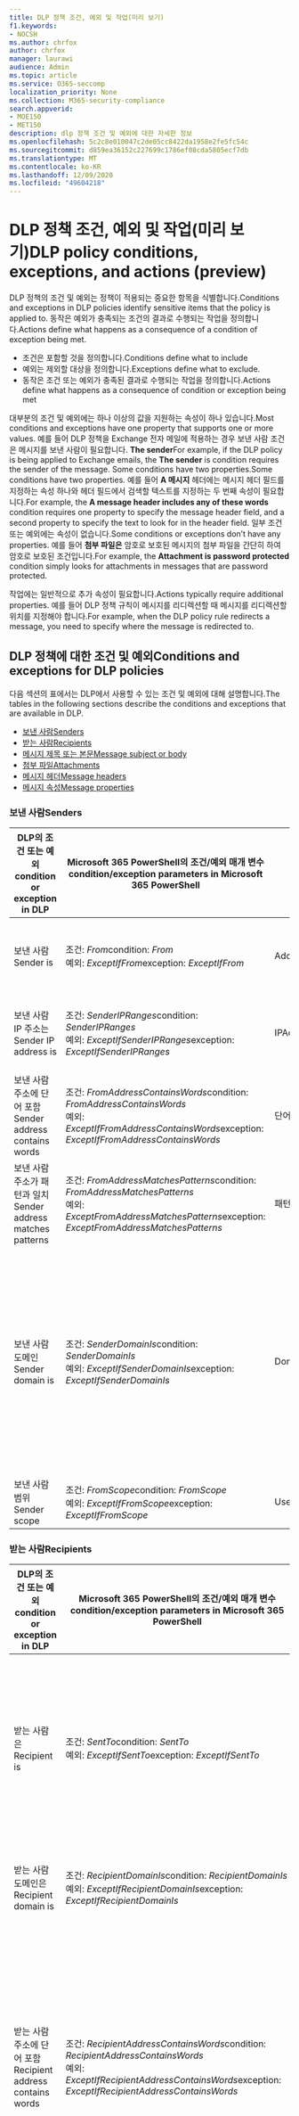 ```yaml
---
title: DLP 정책 조건, 예외 및 작업(미리 보기)
f1.keywords:
- NOCSH
ms.author: chrfox
author: chrfox
manager: laurawi
audience: Admin
ms.topic: article
ms.service: O365-seccomp
localization_priority: None
ms.collection: M365-security-compliance
search.appverid:
- MOE150
- MET150
description: dlp 정책 조건 및 예외에 대한 자세한 정보
ms.openlocfilehash: 5c2c8e010047c2de05cc8422da1958e2fe5fc54c
ms.sourcegitcommit: d859ea36152c227699c1786ef08cda5805ecf7db
ms.translationtype: MT
ms.contentlocale: ko-KR
ms.lasthandoff: 12/09/2020
ms.locfileid: "49604218"
---
```

# <a name="dlp-policy-conditions-exceptions-and-actions-preview"></a><span data-ttu-id="da29e-103">DLP 정책 조건, 예외 및 작업(미리 보기)</span><span class="sxs-lookup"><span data-stu-id="da29e-103">DLP policy conditions, exceptions, and actions (preview)</span></span>

<span data-ttu-id="da29e-104">DLP 정책의 조건 및 예외는 정책이 적용되는 중요한 항목을 식별합니다.</span><span class="sxs-lookup"><span data-stu-id="da29e-104">Conditions and exceptions in DLP policies identify sensitive items that the policy is applied to.</span></span> <span data-ttu-id="da29e-105">동작은 예외가 충족되는 조건의 결과로 수행되는 작업을 정의합니다.</span><span class="sxs-lookup"><span data-stu-id="da29e-105">Actions define what happens as a consequence of a condition of exception being met.</span></span>

- <span data-ttu-id="da29e-106">조건은 포함할 것을 정의합니다.</span><span class="sxs-lookup"><span data-stu-id="da29e-106">Conditions define what to include</span></span>
- <span data-ttu-id="da29e-107">예외는 제외할 대상을 정의합니다.</span><span class="sxs-lookup"><span data-stu-id="da29e-107">Exceptions define what to exclude.</span></span>
- <span data-ttu-id="da29e-108">동작은 조건 또는 예외가 충족된 결과로 수행되는 작업을 정의합니다.</span><span class="sxs-lookup"><span data-stu-id="da29e-108">Actions define what happens as a consequence of condition or exception being met</span></span>
 
<span data-ttu-id="da29e-109">대부분의 조건 및 예외에는 하나 이상의 값을 지원하는 속성이 하나 있습니다.</span><span class="sxs-lookup"><span data-stu-id="da29e-109">Most conditions and exceptions have one property that supports one or more values.</span></span> <span data-ttu-id="da29e-110">예를 들어 DLP 정책을 Exchange 전자 메일에 적용하는 경우 보낸 사람 조건은 메시지를 보낸 사람이 필요합니다. **The sender**</span><span class="sxs-lookup"><span data-stu-id="da29e-110">For example, if the DLP policy is being applied to Exchange emails, the **The sender** is condition requires the sender of the message.</span></span> <span data-ttu-id="da29e-111">Some conditions have two properties.</span><span class="sxs-lookup"><span data-stu-id="da29e-111">Some conditions have two properties.</span></span> <span data-ttu-id="da29e-112">예를 들어 **A 메시지** 헤더에는 메시지 헤더 필드를 지정하는 속성 하나와 헤더 필드에서 검색할 텍스트를 지정하는 두 번째 속성이 필요합니다.</span><span class="sxs-lookup"><span data-stu-id="da29e-112">For example, the **A message header includes any of these words** condition requires one property to specify the message header field, and a second property to specify the text to look for in the header field.</span></span> <span data-ttu-id="da29e-113">일부 조건 또는 예외에는 속성이 없습니다.</span><span class="sxs-lookup"><span data-stu-id="da29e-113">Some conditions or exceptions don’t have any properties.</span></span> <span data-ttu-id="da29e-114">예를 들어 **첨부 파일은** 암호로 보호된 메시지의 첨부 파일을 간단히 하여 암호로 보호된 조건입니다.</span><span class="sxs-lookup"><span data-stu-id="da29e-114">For example, the **Attachment is password protected** condition simply looks for attachments in messages that are password protected.</span></span>

<span data-ttu-id="da29e-115">작업에는 일반적으로 추가 속성이 필요합니다.</span><span class="sxs-lookup"><span data-stu-id="da29e-115">Actions typically require additional properties.</span></span> <span data-ttu-id="da29e-116">예를 들어 DLP 정책 규칙이 메시지를 리디렉션할 때 메시지를 리디렉션할 위치를 지정해야 합니다.</span><span class="sxs-lookup"><span data-stu-id="da29e-116">For example, when the DLP policy rule redirects a message, you need to specify where the message is redirected to.</span></span> 
<!-- Some actions have multiple properties that are available or required. For example, when the rule adds a header field to the message header, you need to specify both the name and value of the header. When the rule adds a disclaimer to messages, you need to specify the disclaimer text, but you can also specify where to insert the text, or what to do if the disclaimer can't be added to the message. Typically, you can configure multiple actions in a rule, but some actions are exclusive. For example, one rule can't reject and redirect the same message.-->

## <a name="conditions-and-exceptions-for-dlp-policies"></a><span data-ttu-id="da29e-117">DLP 정책에 대한 조건 및 예외</span><span class="sxs-lookup"><span data-stu-id="da29e-117">Conditions and exceptions for DLP policies</span></span>

<span data-ttu-id="da29e-118">다음 섹션의 표에서는 DLP에서 사용할 수 있는 조건 및 예외에 대해 설명합니다.</span><span class="sxs-lookup"><span data-stu-id="da29e-118">The tables in the following sections describe the conditions and exceptions that are available in DLP.</span></span>

- [<span data-ttu-id="da29e-119">보낸 사람</span><span class="sxs-lookup"><span data-stu-id="da29e-119">Senders</span></span>](#senders)
- [<span data-ttu-id="da29e-120">받는 사람</span><span class="sxs-lookup"><span data-stu-id="da29e-120">Recipients</span></span>](#recipients)
- [<span data-ttu-id="da29e-121">메시지 제목 또는 본문</span><span class="sxs-lookup"><span data-stu-id="da29e-121">Message subject or body</span></span>](#message-subject-or-body)
- [<span data-ttu-id="da29e-122">첨부 파일</span><span class="sxs-lookup"><span data-stu-id="da29e-122">Attachments</span></span>](#attachments)
- [<span data-ttu-id="da29e-123">메시지 헤더</span><span class="sxs-lookup"><span data-stu-id="da29e-123">Message headers</span></span>](#message-headers)
- [<span data-ttu-id="da29e-124">메시지 속성</span><span class="sxs-lookup"><span data-stu-id="da29e-124">Message properties</span></span>](#message-properties)

### <a name="senders"></a><span data-ttu-id="da29e-125">보낸 사람</span><span class="sxs-lookup"><span data-stu-id="da29e-125">Senders</span></span>


|<span data-ttu-id="da29e-126">**DLP의 조건 또는 예외**</span><span class="sxs-lookup"><span data-stu-id="da29e-126">**condition or exception in DLP**</span></span>  |<span data-ttu-id="da29e-127">**Microsoft 365 PowerShell의 조건/예외 매개 변수**</span><span class="sxs-lookup"><span data-stu-id="da29e-127">**condition/exception parameters in Microsoft 365 PowerShell**</span></span> |<span data-ttu-id="da29e-128">**속성 형식**</span><span class="sxs-lookup"><span data-stu-id="da29e-128">**property type**</span></span>  |<span data-ttu-id="da29e-129">**description**</span><span class="sxs-lookup"><span data-stu-id="da29e-129">**description**</span></span>|
|---------|---------|---------|---------|
|<span data-ttu-id="da29e-130">보낸 사람</span><span class="sxs-lookup"><span data-stu-id="da29e-130">Sender is</span></span> |<span data-ttu-id="da29e-131">조건: *From*</span><span class="sxs-lookup"><span data-stu-id="da29e-131">condition: *From*</span></span> <br/> <span data-ttu-id="da29e-132">예외: *ExceptIfFrom*</span><span class="sxs-lookup"><span data-stu-id="da29e-132">exception: *ExceptIfFrom*</span></span>      |<span data-ttu-id="da29e-133">Addresses</span><span class="sxs-lookup"><span data-stu-id="da29e-133">Addresses</span></span> |     <span data-ttu-id="da29e-134">조직의 지정된 사서함, 메일 사용자, 메일 연락처 또는 Microsoft 365 그룹에서 보낸 메시지입니다.</span><span class="sxs-lookup"><span data-stu-id="da29e-134">Messages that are sent by the specified mailboxes, mail users, mail contacts, or Microsoft 365 groups in the organization.</span></span>|
|<span data-ttu-id="da29e-135">보낸 사람 IP 주소는</span><span class="sxs-lookup"><span data-stu-id="da29e-135">Sender IP address is</span></span>     |<span data-ttu-id="da29e-136">조건: *SenderIPRanges*</span><span class="sxs-lookup"><span data-stu-id="da29e-136">condition: *SenderIPRanges*</span></span><br/> <span data-ttu-id="da29e-137">예외: *ExceptIfSenderIPRanges*</span><span class="sxs-lookup"><span data-stu-id="da29e-137">exception: *ExceptIfSenderIPRanges*</span></span>         |  <span data-ttu-id="da29e-138">IPAddressRanges</span><span class="sxs-lookup"><span data-stu-id="da29e-138">IPAddressRanges</span></span>       | <span data-ttu-id="da29e-139">보낸 사람 IP 주소가 지정된 IP 주소와 일치하거나 지정된 IP 주소 범위 내에 있는 메시지입니다.</span><span class="sxs-lookup"><span data-stu-id="da29e-139">Messages where the sender's IP address matches the specified IP address, or falls within the specified IP address range.</span></span>       |
|<span data-ttu-id="da29e-140">보낸 사람 주소에 단어 포함</span><span class="sxs-lookup"><span data-stu-id="da29e-140">Sender address contains words</span></span>   | <span data-ttu-id="da29e-141">조건: *FromAddressContainsWords*</span><span class="sxs-lookup"><span data-stu-id="da29e-141">condition: *FromAddressContainsWords*</span></span> <br/> <span data-ttu-id="da29e-142">예외: *ExceptIfFromAddressContainsWords*</span><span class="sxs-lookup"><span data-stu-id="da29e-142">exception: *ExceptIfFromAddressContainsWords*</span></span>        |   <span data-ttu-id="da29e-143">단어</span><span class="sxs-lookup"><span data-stu-id="da29e-143">Words</span></span>      |   <span data-ttu-id="da29e-144">보낸 사람 전자 메일 주소에 지정된 단어가 포함된 메시지입니다.</span><span class="sxs-lookup"><span data-stu-id="da29e-144">Messages that contain the specified words in the sender's email address.</span></span>|
| <span data-ttu-id="da29e-145">보낸 사람 주소가 패턴과 일치</span><span class="sxs-lookup"><span data-stu-id="da29e-145">Sender address matches patterns</span></span>    | <span data-ttu-id="da29e-146">조건: *FromAddressMatchesPatterns*</span><span class="sxs-lookup"><span data-stu-id="da29e-146">condition: *FromAddressMatchesPatterns*</span></span> <br/> <span data-ttu-id="da29e-147">예외: *ExceptFromAddressMatchesPatterns*</span><span class="sxs-lookup"><span data-stu-id="da29e-147">exception: *ExceptFromAddressMatchesPatterns*</span></span>       |      <span data-ttu-id="da29e-148">패턴</span><span class="sxs-lookup"><span data-stu-id="da29e-148">Patterns</span></span>   |  <span data-ttu-id="da29e-149">보낸 사람 전자 메일 주소에 지정된 정규식과 일치하는 텍스트 패턴이 포함된 메시지입니다.</span><span class="sxs-lookup"><span data-stu-id="da29e-149">Messages where the sender's email address contains text patterns that match the specified regular expressions.</span></span>  |
|<span data-ttu-id="da29e-150">보낸 사람 도메인</span><span class="sxs-lookup"><span data-stu-id="da29e-150">Sender domain is</span></span>  |  <span data-ttu-id="da29e-151">조건: *SenderDomainIs*</span><span class="sxs-lookup"><span data-stu-id="da29e-151">condition: *SenderDomainIs*</span></span> <br/> <span data-ttu-id="da29e-152">예외: *ExceptIfSenderDomainIs*</span><span class="sxs-lookup"><span data-stu-id="da29e-152">exception: *ExceptIfSenderDomainIs*</span></span>       |<span data-ttu-id="da29e-153">DomainName</span><span class="sxs-lookup"><span data-stu-id="da29e-153">DomainName</span></span>         |     <span data-ttu-id="da29e-154">보낸 사람 전자 메일 주소의 도메인이 지정된 값과 일치하는 메시지입니다.</span><span class="sxs-lookup"><span data-stu-id="da29e-154">Messages where the domain of the sender's email address matches the specified value.</span></span> <span data-ttu-id="da29e-155">지정된 도메인(예: 도메인의 *contain* 하위 도메인)을 포함하는 보낸 사람 도메인을 찾아야 하는 경우 보낸 사람 주소가 **The sender address matches** 일치하는(FromAddressMatchesPatterns) 조건을 사용하고 다음 구문을 사용하여 도메인을 *FromAddressMatchesPatterns* \. 지정합니다. \.</span><span class="sxs-lookup"><span data-stu-id="da29e-155">If you need to find sender domains that *contain* the specified domain (for example, any subdomain of a domain), use **The sender address matches**(*FromAddressMatchesPatterns*) condition and specify the domain by using the syntax: '\.domain\.com$'.</span></span>    |
|<span data-ttu-id="da29e-156">보낸 사람 범위</span><span class="sxs-lookup"><span data-stu-id="da29e-156">Sender scope</span></span>    | <span data-ttu-id="da29e-157">조건: *FromScope*</span><span class="sxs-lookup"><span data-stu-id="da29e-157">condition: *FromScope*</span></span> <br/> <span data-ttu-id="da29e-158">예외: *ExceptIfFromScope*</span><span class="sxs-lookup"><span data-stu-id="da29e-158">exception: *ExceptIfFromScope*</span></span>    | <span data-ttu-id="da29e-159">UserScopeFrom</span><span class="sxs-lookup"><span data-stu-id="da29e-159">UserScopeFrom</span></span>    |    <span data-ttu-id="da29e-160">내부 또는 외부 보낸 사람이 보낸 메시지입니다.</span><span class="sxs-lookup"><span data-stu-id="da29e-160">Messages that are sent by either internal or external senders.</span></span>    |

### <a name="recipients"></a><span data-ttu-id="da29e-161">받는 사람</span><span class="sxs-lookup"><span data-stu-id="da29e-161">Recipients</span></span>

|<span data-ttu-id="da29e-162">**DLP의 조건 또는 예외**</span><span class="sxs-lookup"><span data-stu-id="da29e-162">**condition or exception in DLP**</span></span>| <span data-ttu-id="da29e-163">**Microsoft 365 PowerShell의 조건/예외 매개 변수**</span><span class="sxs-lookup"><span data-stu-id="da29e-163">**condition/exception parameters in Microsoft 365 PowerShell**</span></span> |    <span data-ttu-id="da29e-164">**속성 형식**</span><span class="sxs-lookup"><span data-stu-id="da29e-164">**property type**</span></span> | <span data-ttu-id="da29e-165">**description**</span><span class="sxs-lookup"><span data-stu-id="da29e-165">**description**</span></span>|
|---------|---------|---------|---------|
|<span data-ttu-id="da29e-166">받는 사람은</span><span class="sxs-lookup"><span data-stu-id="da29e-166">Recipient is</span></span>|  <span data-ttu-id="da29e-167">조건: *SentTo*</span><span class="sxs-lookup"><span data-stu-id="da29e-167">condition: *SentTo*</span></span> <br/> <span data-ttu-id="da29e-168">예외: *ExceptIfSentTo*</span><span class="sxs-lookup"><span data-stu-id="da29e-168">exception: *ExceptIfSentTo*</span></span> | <span data-ttu-id="da29e-169">Addresses</span><span class="sxs-lookup"><span data-stu-id="da29e-169">Addresses</span></span> | <span data-ttu-id="da29e-170">받는 사람 중 한 명이 조직의 지정된 사서함, 메일 사용자 또는 메일 연락처인 메시지입니다.</span><span class="sxs-lookup"><span data-stu-id="da29e-170">Messages where one of the recipients is the specified mailbox, mail user, or mail contact in the organization.</span></span> <span data-ttu-id="da29e-171">받는 사람은 메시지의 **To** 받는 **사람,Cc** 또는 **Bcc** 필드에 있을 수 있습니다.</span><span class="sxs-lookup"><span data-stu-id="da29e-171">The recipients can be in the **To**, **Cc**, or **Bcc** fields of the message.</span></span>|
|<span data-ttu-id="da29e-172">받는 사람 도메인은</span><span class="sxs-lookup"><span data-stu-id="da29e-172">Recipient domain is</span></span>|   <span data-ttu-id="da29e-173">조건: *RecipientDomainIs*</span><span class="sxs-lookup"><span data-stu-id="da29e-173">condition: *RecipientDomainIs*</span></span> <br/> <span data-ttu-id="da29e-174">예외: *ExceptIfRecipientDomainIs*</span><span class="sxs-lookup"><span data-stu-id="da29e-174">exception: *ExceptIfRecipientDomainIs*</span></span> |   <span data-ttu-id="da29e-175">DomainName</span><span class="sxs-lookup"><span data-stu-id="da29e-175">DomainName</span></span> |    <span data-ttu-id="da29e-176">보낸 사람 전자 메일 주소의 도메인이 지정된 값과 일치하는 메시지입니다.</span><span class="sxs-lookup"><span data-stu-id="da29e-176">Messages where the domain of the sender's email address matches the specified value.</span></span>|
|<span data-ttu-id="da29e-177">받는 사람 주소에 단어 포함</span><span class="sxs-lookup"><span data-stu-id="da29e-177">Recipient address contains words</span></span>|  <span data-ttu-id="da29e-178">조건: *RecipientAddressContainsWords*</span><span class="sxs-lookup"><span data-stu-id="da29e-178">condition: *RecipientAddressContainsWords*</span></span> <br/> <span data-ttu-id="da29e-179">예외: *ExceptIfRecipientAddressContainsWords*</span><span class="sxs-lookup"><span data-stu-id="da29e-179">exception: *ExceptIfRecipientAddressContainsWords*</span></span>|    <span data-ttu-id="da29e-180">단어</span><span class="sxs-lookup"><span data-stu-id="da29e-180">Words</span></span>|  <span data-ttu-id="da29e-181">받는 사람의 전자 메일 주소에 지정된 단어가 포함된 메시지입니다.</span><span class="sxs-lookup"><span data-stu-id="da29e-181">Messages that contain the specified words in the recipient's email address.</span></span> <br/><span data-ttu-id="da29e-p106">**참고**: 이 조건은 받는 사람 프록시 주소로 보낸 메시지는 고려하지 않습니다. 받는 사람의 기본 전자 메일 주소로 보낸 메시지만 일치시킵니다.</span><span class="sxs-lookup"><span data-stu-id="da29e-p106">**Note**: This condition doesn't consider messages that are sent to recipient proxy addresses. It only matches messages that are sent to the recipient's primary email address.</span></span>|
|<span data-ttu-id="da29e-184">받는 사람 주소가 패턴과 일치</span><span class="sxs-lookup"><span data-stu-id="da29e-184">Recipient address matches patterns</span></span>| <span data-ttu-id="da29e-185">조건: *RecipientAddressMatchesPatterns*</span><span class="sxs-lookup"><span data-stu-id="da29e-185">condition: *RecipientAddressMatchesPatterns*</span></span> <br/> <span data-ttu-id="da29e-186">예외: *ExceptIfRecipientAddressMatchesPatterns*</span><span class="sxs-lookup"><span data-stu-id="da29e-186">exception: *ExceptIfRecipientAddressMatchesPatterns*</span></span>|   <span data-ttu-id="da29e-187">패턴</span><span class="sxs-lookup"><span data-stu-id="da29e-187">Patterns</span></span>    |<span data-ttu-id="da29e-188">받는 사람의 전자 메일 주소에 지정된 정규식과 일치하는 텍스트 패턴이 포함된 메시지입니다.</span><span class="sxs-lookup"><span data-stu-id="da29e-188">Messages where a recipient's email address contains text patterns that match the specified regular expressions.</span></span> <br/> <span data-ttu-id="da29e-p107">**참고**: 이 조건은 받는 사람 프록시 주소로 보낸 메시지는 고려하지 않습니다. 받는 사람의 기본 전자 메일 주소로 보낸 메시지만 일치시킵니다.</span><span class="sxs-lookup"><span data-stu-id="da29e-p107">**Note**: This condition doesn't consider messages that are sent to recipient proxy addresses. It only matches messages that are sent to the recipient's primary email address.</span></span>|
|<span data-ttu-id="da29e-191">구성원에게 전송</span><span class="sxs-lookup"><span data-stu-id="da29e-191">Sent to member of</span></span>| <span data-ttu-id="da29e-192">조건: *SentToMemberOf*</span><span class="sxs-lookup"><span data-stu-id="da29e-192">condition: *SentToMemberOf*</span></span> <br/> <span data-ttu-id="da29e-193">예외: *ExceptIfSentToMemberOf*</span><span class="sxs-lookup"><span data-stu-id="da29e-193">exception: *ExceptIfSentToMemberOf*</span></span>|  <span data-ttu-id="da29e-194">Addresses</span><span class="sxs-lookup"><span data-stu-id="da29e-194">Addresses</span></span>|  <span data-ttu-id="da29e-195">지정된 메일 그룹, 메일 사용이 가능한 보안 그룹 또는 Microsoft 365 그룹의 구성원인 받는 사람이 포함된 메시지입니다.</span><span class="sxs-lookup"><span data-stu-id="da29e-195">Messages that contain recipients who are members of the specified distribution group, mail-enabled security group, or Microsoft 365 group.</span></span> <span data-ttu-id="da29e-196">그룹은 메시지의 **To,** **Cc** 또는 **Bcc** 필드에 있을 수 있습니다.</span><span class="sxs-lookup"><span data-stu-id="da29e-196">The group can be in the **To**, **Cc**, or **Bcc** fields of the message.</span></span>|

### <a name="message-subject-or-body"></a><span data-ttu-id="da29e-197">메시지 제목 또는 본문</span><span class="sxs-lookup"><span data-stu-id="da29e-197">Message subject or body</span></span>

|<span data-ttu-id="da29e-198">**DLP의 조건 또는 예외**</span><span class="sxs-lookup"><span data-stu-id="da29e-198">**condition or exception in DLP**</span></span> | <span data-ttu-id="da29e-199">**Microsoft 365 PowerShell의 조건/예외 매개 변수**</span><span class="sxs-lookup"><span data-stu-id="da29e-199">**condition/exception parameters in Microsoft 365 PowerShell**</span></span> |<span data-ttu-id="da29e-200">**속성 형식**</span><span class="sxs-lookup"><span data-stu-id="da29e-200">**property type**</span></span>| <span data-ttu-id="da29e-201">**description**</span><span class="sxs-lookup"><span data-stu-id="da29e-201">**description**</span></span>|
|---------|---------|---------|---------|
|<span data-ttu-id="da29e-202">제목에 단어 또는 구가 들어 있습니다.</span><span class="sxs-lookup"><span data-stu-id="da29e-202">Subject contains words or phrases</span></span>| <span data-ttu-id="da29e-203">조건: *SubjectContainsWords*</span><span class="sxs-lookup"><span data-stu-id="da29e-203">condition: *SubjectContainsWords*</span></span> <br/> <span data-ttu-id="da29e-204">예외: *ExceptIf SubjectContainsWords*</span><span class="sxs-lookup"><span data-stu-id="da29e-204">exception: *ExceptIf SubjectContainsWords*</span></span>| <span data-ttu-id="da29e-205">단어</span><span class="sxs-lookup"><span data-stu-id="da29e-205">Words</span></span>   |<span data-ttu-id="da29e-206">제목 필드에 지정된 단어가 있는 메시지입니다.</span><span class="sxs-lookup"><span data-stu-id="da29e-206">Messages that have the specified words in the Subject field.</span></span>|
|<span data-ttu-id="da29e-207">제목 일치 패턴</span><span class="sxs-lookup"><span data-stu-id="da29e-207">Subject matches patterns</span></span>|<span data-ttu-id="da29e-208">조건: *SubjectMatchesPatterns*</span><span class="sxs-lookup"><span data-stu-id="da29e-208">condition: *SubjectMatchesPatterns*</span></span> <br/> <span data-ttu-id="da29e-209">예외: *SubjectMatchesPatterns 제외*</span><span class="sxs-lookup"><span data-stu-id="da29e-209">exception: *ExceptIf SubjectMatchesPatterns*</span></span>|<span data-ttu-id="da29e-210">패턴</span><span class="sxs-lookup"><span data-stu-id="da29e-210">Patterns</span></span>   |<span data-ttu-id="da29e-211">제목 필드에 지정된 정규식과 일치하는 텍스트 패턴이 포함된 메시지입니다.</span><span class="sxs-lookup"><span data-stu-id="da29e-211">Messages where the Subject field contain text patterns that match the specified regular expressions.</span></span>|
|<span data-ttu-id="da29e-212">콘텐츠에 다음 포함</span><span class="sxs-lookup"><span data-stu-id="da29e-212">Content contains</span></span>|  <span data-ttu-id="da29e-213">조건: *ContentContainsSensitiveInformation*</span><span class="sxs-lookup"><span data-stu-id="da29e-213">condition: *ContentContainsSensitiveInformation*</span></span> <br/> <span data-ttu-id="da29e-214">exception *ExceptIfContentContainsSensitiveInformation*</span><span class="sxs-lookup"><span data-stu-id="da29e-214">exception *ExceptIfContentContainsSensitiveInformation*</span></span>| <span data-ttu-id="da29e-215">SensitiveInformationTypes</span><span class="sxs-lookup"><span data-stu-id="da29e-215">SensitiveInformationTypes</span></span>|  <span data-ttu-id="da29e-216">DLP(데이터 손실 방지) 정책에 정의된 중요한 정보를 포함하는 메시지 또는 문서입니다.</span><span class="sxs-lookup"><span data-stu-id="da29e-216">Messages or documents that contain sensitive information as defined by data loss prevention (DLP) policies.</span></span>|
| <span data-ttu-id="da29e-217">제목 또는 본문 일치 패턴</span><span class="sxs-lookup"><span data-stu-id="da29e-217">Subject or Body matches pattern</span></span>    | <span data-ttu-id="da29e-218">조건: *SubjectOrBodyMatchesPatterns*</span><span class="sxs-lookup"><span data-stu-id="da29e-218">condition: *SubjectOrBodyMatchesPatterns*</span></span> <br/> <span data-ttu-id="da29e-219">예외: *ExceptIfSubjectOrBodyMatchesPatterns*</span><span class="sxs-lookup"><span data-stu-id="da29e-219">exception: *ExceptIfSubjectOrBodyMatchesPatterns*</span></span>    | <span data-ttu-id="da29e-220">패턴</span><span class="sxs-lookup"><span data-stu-id="da29e-220">Patterns</span></span>    | <span data-ttu-id="da29e-221">제목 필드 또는 메시지 본문에 지정된 정규식과 일치하는 텍스트 패턴이 포함된 메시지입니다.</span><span class="sxs-lookup"><span data-stu-id="da29e-221">Messages where the subject field or message body contains text patterns that match the specified regular expressions.</span></span>    |
| <span data-ttu-id="da29e-222">제목 또는 본문에 단어 포함</span><span class="sxs-lookup"><span data-stu-id="da29e-222">Subject or Body contains words</span></span>    | <span data-ttu-id="da29e-223">조건: *SubjectOrBodyContainsWords*</span><span class="sxs-lookup"><span data-stu-id="da29e-223">condition: *SubjectOrBodyContainsWords*</span></span> <br/> <span data-ttu-id="da29e-224">예외: *ExceptIfSubjectOrBodyContainsWords*</span><span class="sxs-lookup"><span data-stu-id="da29e-224">exception: *ExceptIfSubjectOrBodyContainsWords*</span></span>    | <span data-ttu-id="da29e-225">단어</span><span class="sxs-lookup"><span data-stu-id="da29e-225">Words</span></span>    | <span data-ttu-id="da29e-226">제목 필드 또는 메시지 본문에 지정된 단어가 있는 메시지</span><span class="sxs-lookup"><span data-stu-id="da29e-226">Messages that have the specified words in the subject field or message body</span></span>    |


### <a name="attachments"></a><span data-ttu-id="da29e-227">첨부 파일</span><span class="sxs-lookup"><span data-stu-id="da29e-227">Attachments</span></span>

|<span data-ttu-id="da29e-228">**DLP의 조건 또는 예외**</span><span class="sxs-lookup"><span data-stu-id="da29e-228">**condition or exception in DLP**</span></span>| <span data-ttu-id="da29e-229">**Microsoft 365 PowerShell의 조건/예외 매개 변수**</span><span class="sxs-lookup"><span data-stu-id="da29e-229">**condition/exception parameters in Microsoft 365 PowerShell**</span></span>| <span data-ttu-id="da29e-230">**속성 형식**</span><span class="sxs-lookup"><span data-stu-id="da29e-230">**property type**</span></span>   |<span data-ttu-id="da29e-231">**description**</span><span class="sxs-lookup"><span data-stu-id="da29e-231">**description**</span></span>|
|---------|---------|---------|---------|
|<span data-ttu-id="da29e-232">첨부 파일이 암호로 보호됨</span><span class="sxs-lookup"><span data-stu-id="da29e-232">Attachment is password protected</span></span>|<span data-ttu-id="da29e-233">조건: *DocumentIsPasswordProtected*</span><span class="sxs-lookup"><span data-stu-id="da29e-233">condition: *DocumentIsPasswordProtected*</span></span> <br/> <span data-ttu-id="da29e-234">예외: *ExceptIfDocumentIsPasswordProtected*</span><span class="sxs-lookup"><span data-stu-id="da29e-234">exception: *ExceptIfDocumentIsPasswordProtected*</span></span>|<span data-ttu-id="da29e-235">없음</span><span class="sxs-lookup"><span data-stu-id="da29e-235">none</span></span>| <span data-ttu-id="da29e-236">첨부 파일이 암호로 보호되어 검사할 수 없는 메시지입니다.</span><span class="sxs-lookup"><span data-stu-id="da29e-236">Messages where an attachment is password protected (and therefore can't be scanned).</span></span> <span data-ttu-id="da29e-237">암호 검색은 Office 문서, .zip 파일 및 .7z 파일에만 작동합니다.</span><span class="sxs-lookup"><span data-stu-id="da29e-237">Password detection only works for Office documents, .zip files, and .7z files.</span></span>|
|<span data-ttu-id="da29e-238">첨부 파일의 파일 확장명은</span><span class="sxs-lookup"><span data-stu-id="da29e-238">Attachment’s file extension is</span></span>|<span data-ttu-id="da29e-239">조건: *ContentExtensionMatchesWords*</span><span class="sxs-lookup"><span data-stu-id="da29e-239">condition: *ContentExtensionMatchesWords*</span></span> <br/> <span data-ttu-id="da29e-240">예외: *ExceptIfContentExtensionMatchesWords*</span><span class="sxs-lookup"><span data-stu-id="da29e-240">exception: *ExceptIfContentExtensionMatchesWords*</span></span>|  <span data-ttu-id="da29e-241">단어</span><span class="sxs-lookup"><span data-stu-id="da29e-241">Words</span></span>   |<span data-ttu-id="da29e-242">첨부 파일의 파일 확장명이 지정된 단어와 일치하는 메시지입니다.</span><span class="sxs-lookup"><span data-stu-id="da29e-242">Messages where an attachment's file extension matches any of the specified words.</span></span>|
|<span data-ttu-id="da29e-243">전자 메일 첨부 파일 콘텐츠를 검색할 수 없습니다.</span><span class="sxs-lookup"><span data-stu-id="da29e-243">Any email attachment’s content could not be scanned</span></span>|<span data-ttu-id="da29e-244">조건: *DocumentIsUnsupported*</span><span class="sxs-lookup"><span data-stu-id="da29e-244">condition: *DocumentIsUnsupported*</span></span> <br/><span data-ttu-id="da29e-245">예외: *ExceptIf DocumentIsUnsupported*</span><span class="sxs-lookup"><span data-stu-id="da29e-245">exception: *ExceptIf DocumentIsUnsupported*</span></span>|   <span data-ttu-id="da29e-246">해당 없음</span><span class="sxs-lookup"><span data-stu-id="da29e-246">n/a</span></span>|    <span data-ttu-id="da29e-247">첨부 파일이 Exchange Online에서 기본적으로 인식되지 않는 메시지입니다.</span><span class="sxs-lookup"><span data-stu-id="da29e-247">Messages where an attachment isn't natively recognized by Exchange Online.</span></span>|
|<span data-ttu-id="da29e-248">전자 메일 첨부 파일 콘텐츠가 검색을 완료하지 못했습니다.</span><span class="sxs-lookup"><span data-stu-id="da29e-248">Any email attachment’s content didn’t complete scanning</span></span>|   <span data-ttu-id="da29e-249">조건: *ProcessingLimitExceeded*</span><span class="sxs-lookup"><span data-stu-id="da29e-249">condition: *ProcessingLimitExceeded*</span></span> <br/> <span data-ttu-id="da29e-250">예외: *ExceptIfProcessingLimitExceeded*</span><span class="sxs-lookup"><span data-stu-id="da29e-250">exception: *ExceptIfProcessingLimitExceeded*</span></span>|    <span data-ttu-id="da29e-251">해당 없음</span><span class="sxs-lookup"><span data-stu-id="da29e-251">n/a</span></span> |<span data-ttu-id="da29e-252">규칙 엔진이 첨부 파일 검색을 완료할 수 없는 메시지입니다.</span><span class="sxs-lookup"><span data-stu-id="da29e-252">Messages where the rules engine couldn't complete the scanning of the attachments.</span></span> <span data-ttu-id="da29e-253">이 조건을 사용하여 콘텐츠를 완전히 검색할 수 없는 메시지를 식별하고 처리하기 위해 함께 작동되는 규칙을 만들 수 있습니다.</span><span class="sxs-lookup"><span data-stu-id="da29e-253">You can use this condition to create rules that work together to identify and process messages where the content couldn't be fully scanned.</span></span>|
|<span data-ttu-id="da29e-254">문서 이름에 단어 포함</span><span class="sxs-lookup"><span data-stu-id="da29e-254">Document name contains words</span></span>|<span data-ttu-id="da29e-255">조건: *DocumentNameMatchesWords*</span><span class="sxs-lookup"><span data-stu-id="da29e-255">condition: *DocumentNameMatchesWords*</span></span> <br/> <span data-ttu-id="da29e-256">예외: *ExceptIfDocumentNameMatchesWords*</span><span class="sxs-lookup"><span data-stu-id="da29e-256">exception: *ExceptIfDocumentNameMatchesWords*</span></span> |<span data-ttu-id="da29e-257">단어</span><span class="sxs-lookup"><span data-stu-id="da29e-257">Words</span></span>  |<span data-ttu-id="da29e-258">첨부 파일의 파일 이름이 지정된 단어와 일치하는 메시지입니다.</span><span class="sxs-lookup"><span data-stu-id="da29e-258">Messages where an attachment's file name matches any of the specified words.</span></span>|
|<span data-ttu-id="da29e-259">문서 이름이 패턴과 일치</span><span class="sxs-lookup"><span data-stu-id="da29e-259">Document name matches patterns</span></span>|<span data-ttu-id="da29e-260">조건: *DocumentNameMatchesPatterns*</span><span class="sxs-lookup"><span data-stu-id="da29e-260">condition: *DocumentNameMatchesPatterns*</span></span> <br/> <span data-ttu-id="da29e-261">예외: *ExceptIfDocumentNameMatchesPatterns*</span><span class="sxs-lookup"><span data-stu-id="da29e-261">exception: *ExceptIfDocumentNameMatchesPatterns*</span></span>|    <span data-ttu-id="da29e-262">패턴</span><span class="sxs-lookup"><span data-stu-id="da29e-262">Patterns</span></span>    |<span data-ttu-id="da29e-263">첨부 파일의 파일 이름에 지정된 정규식과 일치하는 텍스트 패턴이 포함된 메시지입니다.</span><span class="sxs-lookup"><span data-stu-id="da29e-263">Messages where an attachment's file name contains text patterns that match the specified regular expressions.</span></span>|
|<span data-ttu-id="da29e-264">문서 속성은</span><span class="sxs-lookup"><span data-stu-id="da29e-264">Document property is</span></span>|<span data-ttu-id="da29e-265">조건: *ContentPropertyContainsWords*</span><span class="sxs-lookup"><span data-stu-id="da29e-265">condition: *ContentPropertyContainsWords*</span></span> <br/> <span data-ttu-id="da29e-266">예외: *ExceptIfContentPropertyContainsWords*</span><span class="sxs-lookup"><span data-stu-id="da29e-266">exception: *ExceptIfContentPropertyContainsWords*</span></span> |<span data-ttu-id="da29e-267">단어</span><span class="sxs-lookup"><span data-stu-id="da29e-267">Words</span></span>| <span data-ttu-id="da29e-268">첨부 파일의 파일 확장명이 지정된 단어와 일치하는 메시지 또는 문서입니다.</span><span class="sxs-lookup"><span data-stu-id="da29e-268">Messages or documents where an attachment's file extension matches any of the specified words.</span></span>|
|<span data-ttu-id="da29e-269">문서 크기가 같거나 보다 크거나 같은 경우</span><span class="sxs-lookup"><span data-stu-id="da29e-269">Document size equals or is greater than</span></span>| <span data-ttu-id="da29e-270">조건: *DocumentSizeOver*</span><span class="sxs-lookup"><span data-stu-id="da29e-270">condition: *DocumentSizeOver*</span></span> <br/> <span data-ttu-id="da29e-271">예외: *ExceptIfDocumentSizeOver*</span><span class="sxs-lookup"><span data-stu-id="da29e-271">exception: *ExceptIfDocumentSizeOver*</span></span>|    <span data-ttu-id="da29e-272">크기</span><span class="sxs-lookup"><span data-stu-id="da29e-272">Size</span></span>    |<span data-ttu-id="da29e-273">첨부 파일이 지정된 값보다 크거나 같은 메시지입니다.</span><span class="sxs-lookup"><span data-stu-id="da29e-273">Messages where any attachment is greater than or equal to the specified value.</span></span>|

### <a name="message-headers"></a><span data-ttu-id="da29e-274">메시지 헤더</span><span class="sxs-lookup"><span data-stu-id="da29e-274">Message Headers</span></span>

|<span data-ttu-id="da29e-275">**DLP의 조건 또는 예외**</span><span class="sxs-lookup"><span data-stu-id="da29e-275">**condition or exception in DLP**</span></span>| <span data-ttu-id="da29e-276">**Microsoft 365 PowerShell의 조건/예외 매개 변수**</span><span class="sxs-lookup"><span data-stu-id="da29e-276">**condition/exception parameters in Microsoft 365 PowerShell**</span></span>| <span data-ttu-id="da29e-277">**속성 형식**</span><span class="sxs-lookup"><span data-stu-id="da29e-277">**property type**</span></span>|  <span data-ttu-id="da29e-278">**description**</span><span class="sxs-lookup"><span data-stu-id="da29e-278">**description**</span></span>|
|---------|---------|---------|---------|
|<span data-ttu-id="da29e-279">헤더에 단어 또는 구가 포함되어 있습니다.</span><span class="sxs-lookup"><span data-stu-id="da29e-279">Header contains words or phrases</span></span>|<span data-ttu-id="da29e-280">조건: *HeaderContainsWords*</span><span class="sxs-lookup"><span data-stu-id="da29e-280">condition: *HeaderContainsWords*</span></span> <br/> <span data-ttu-id="da29e-281">예외: *ExceptIfHeaderContainsWords*</span><span class="sxs-lookup"><span data-stu-id="da29e-281">exception: *ExceptIfHeaderContainsWords*</span></span>|  <span data-ttu-id="da29e-282">해시 테이블</span><span class="sxs-lookup"><span data-stu-id="da29e-282">Hash Table</span></span>  |<span data-ttu-id="da29e-283">지정한 헤더 필드가 포함된 메시지와 해당 헤더 필드의 값에 지정된 단어가 들어 있습니다.</span><span class="sxs-lookup"><span data-stu-id="da29e-283">Messages that contain the specified header field, and the value of that header field contains the specified words.</span></span>|
|<span data-ttu-id="da29e-284">헤더가 패턴과 일치</span><span class="sxs-lookup"><span data-stu-id="da29e-284">Header matches patterns</span></span>|   <span data-ttu-id="da29e-285">조건: *HeaderMatchesPatterns*</span><span class="sxs-lookup"><span data-stu-id="da29e-285">condition: *HeaderMatchesPatterns*</span></span> <br/> <span data-ttu-id="da29e-286">예외: *ExceptIfHeaderMatchesPatterns*</span><span class="sxs-lookup"><span data-stu-id="da29e-286">exception: *ExceptIfHeaderMatchesPatterns*</span></span>|    <span data-ttu-id="da29e-287">해시 테이블</span><span class="sxs-lookup"><span data-stu-id="da29e-287">Hash Table</span></span>  |<span data-ttu-id="da29e-288">지정한 헤더 필드를 포함하는 메시지와 해당 헤더 필드 값에 지정된 정규식이 포함되어 있습니다.</span><span class="sxs-lookup"><span data-stu-id="da29e-288">Messages that contain the specified header field, and the value of that header field contains the specified regular expressions.</span></span>|

### <a name="message-properties"></a><span data-ttu-id="da29e-289">메시지 속성</span><span class="sxs-lookup"><span data-stu-id="da29e-289">Message properties</span></span>

|<span data-ttu-id="da29e-290">**DLP의 조건 또는 예외**</span><span class="sxs-lookup"><span data-stu-id="da29e-290">**condition or exception in DLP**</span></span>| <span data-ttu-id="da29e-291">**Microsoft 365 PowerShell의 조건/예외 매개 변수**</span><span class="sxs-lookup"><span data-stu-id="da29e-291">**condition/exception parameters in Microsoft 365 PowerShell**</span></span>| <span data-ttu-id="da29e-292">**속성 형식**</span><span class="sxs-lookup"><span data-stu-id="da29e-292">**property type**</span></span>   |<span data-ttu-id="da29e-293">**description**</span><span class="sxs-lookup"><span data-stu-id="da29e-293">**description**</span></span>|
|---------|---------|---------|---------|
|<span data-ttu-id="da29e-294">메시지 크기 이상</span><span class="sxs-lookup"><span data-stu-id="da29e-294">Message size over</span></span>|<span data-ttu-id="da29e-295">조건: *MessageSizeOver*</span><span class="sxs-lookup"><span data-stu-id="da29e-295">condition: *MessageSizeOver*</span></span> <br/> <span data-ttu-id="da29e-296">예외: *ExceptIfMessageSizeOver*</span><span class="sxs-lookup"><span data-stu-id="da29e-296">exception: *ExceptIfMessageSizeOver*</span></span>| <span data-ttu-id="da29e-297">크기</span><span class="sxs-lookup"><span data-stu-id="da29e-297">Size</span></span>    |<span data-ttu-id="da29e-298">전체 크기(메시지 및 첨부 파일)가 지정된 값보다 크거나 같은 메시지입니다.</span><span class="sxs-lookup"><span data-stu-id="da29e-298">Messages where the total size (message plus attachments) is greater than or equal to the specified value.</span></span> <br/><span data-ttu-id="da29e-299">**참고:** 사서함의 메시지 크기 제한은 메일 흐름 규칙 전에 평가됩니다.</span><span class="sxs-lookup"><span data-stu-id="da29e-299">**Note**: Message size limits on mailboxes are evaluated before mail flow rules.</span></span> <span data-ttu-id="da29e-300">사서함에 대해 너무 큰 메시지는 이 조건이 있는 규칙이 메시지에 대해 처리되기 전에 거부됩니다.</span><span class="sxs-lookup"><span data-stu-id="da29e-300">A message that's too large for a mailbox will be rejected before a rule with this condition is able to act on the message.</span></span>|
| <span data-ttu-id="da29e-301">중요도</span><span class="sxs-lookup"><span data-stu-id="da29e-301">With importance</span></span>    | <span data-ttu-id="da29e-302">조건: *WithImportance*</span><span class="sxs-lookup"><span data-stu-id="da29e-302">condition: *WithImportance*</span></span> <br/> <span data-ttu-id="da29e-303">예외: *ExceptIfWithImportance*</span><span class="sxs-lookup"><span data-stu-id="da29e-303">exception: *ExceptIfWithImportance*</span></span>    | <span data-ttu-id="da29e-304">중요도</span><span class="sxs-lookup"><span data-stu-id="da29e-304">Importance</span></span>    | <span data-ttu-id="da29e-305">지정된 중요도 수준으로 표시된 메시지입니다.</span><span class="sxs-lookup"><span data-stu-id="da29e-305">Messages that are marked with the specified importance level.</span></span>    |
| <span data-ttu-id="da29e-306">콘텐츠 문자 집합에 단어 포함</span><span class="sxs-lookup"><span data-stu-id="da29e-306">Content character set contains words</span></span>    | <span data-ttu-id="da29e-307">조건: *ContentCharacterSetContainsWords*</span><span class="sxs-lookup"><span data-stu-id="da29e-307">condition: *ContentCharacterSetContainsWords*</span></span> <br/> <span data-ttu-id="da29e-308">*ExceptIfContentCharacterSetContainsWords*</span><span class="sxs-lookup"><span data-stu-id="da29e-308">*ExceptIfContentCharacterSetContainsWords*</span></span>    | <span data-ttu-id="da29e-309">CharacterSets</span><span class="sxs-lookup"><span data-stu-id="da29e-309">CharacterSets</span></span>    | <span data-ttu-id="da29e-310">지정된 문자 집합 이름이 있는 메시지입니다.</span><span class="sxs-lookup"><span data-stu-id="da29e-310">Messages that have any of the specified character set names.</span></span>    |
| <span data-ttu-id="da29e-311">보낸 사람에 대한 다시 정당성</span><span class="sxs-lookup"><span data-stu-id="da29e-311">Has sender override</span></span>    | <span data-ttu-id="da29e-312">조건: *HasSenderOverride*</span><span class="sxs-lookup"><span data-stu-id="da29e-312">condition: *HasSenderOverride*</span></span> <br/> <span data-ttu-id="da29e-313">예외: *ExceptIfHasSenderOverride*</span><span class="sxs-lookup"><span data-stu-id="da29e-313">exception: *ExceptIfHasSenderOverride*</span></span>    | <span data-ttu-id="da29e-314">해당 없음</span><span class="sxs-lookup"><span data-stu-id="da29e-314">n/a</span></span>    | <span data-ttu-id="da29e-315">보낸 사람이 DLP(데이터 손실 방지) 정책을 다시 적용하기로 선택한 메시지입니다.</span><span class="sxs-lookup"><span data-stu-id="da29e-315">Messages where the sender has chosen to override a data loss prevention (DLP) policy.</span></span> <span data-ttu-id="da29e-316">DLP 정책에 대한 자세한 내용은 데이터 손실 [방지를 참조하십시오.](https://docs.microsoft.com/microsoft-365/compliance/data-loss-prevention-policies)</span><span class="sxs-lookup"><span data-stu-id="da29e-316">For more information about DLP policies see [Data loss prevention](https://docs.microsoft.com/microsoft-365/compliance/data-loss-prevention-policies).</span></span>   |
| <span data-ttu-id="da29e-317">메시지 유형이 일치</span><span class="sxs-lookup"><span data-stu-id="da29e-317">Message type matches</span></span>    | <span data-ttu-id="da29e-318">조건: *MessageTypeMatches*</span><span class="sxs-lookup"><span data-stu-id="da29e-318">condition: *MessageTypeMatches*</span></span> <br/> <span data-ttu-id="da29e-319">예외: *ExceptIfMessageTypeMatches*</span><span class="sxs-lookup"><span data-stu-id="da29e-319">exception: *ExceptIfMessageTypeMatches*</span></span>    | <span data-ttu-id="da29e-320">MessageType</span><span class="sxs-lookup"><span data-stu-id="da29e-320">MessageType</span></span>    | <span data-ttu-id="da29e-321">지정한 유형의 메시지입니다.</span><span class="sxs-lookup"><span data-stu-id="da29e-321">Messages of the specified type.</span></span>    |

## <a name="actions-for-dlp-policies"></a><span data-ttu-id="da29e-322">DLP 정책에 대한 작업</span><span class="sxs-lookup"><span data-stu-id="da29e-322">Actions for DLP policies</span></span>

<span data-ttu-id="da29e-323">다음 표에서는 DLP에서 사용할 수 있는 작업에 대해 설명합니다.</span><span class="sxs-lookup"><span data-stu-id="da29e-323">This table describes the actions that are available in DLP.</span></span>


|<span data-ttu-id="da29e-324">**DLP의 작업**</span><span class="sxs-lookup"><span data-stu-id="da29e-324">**action in DLP**</span></span>|<span data-ttu-id="da29e-325">**Microsoft 365 PowerShell의 작업 매개 변수**</span><span class="sxs-lookup"><span data-stu-id="da29e-325">**action parameters in Microsoft 365 PowerShell**</span></span>|<span data-ttu-id="da29e-326">**속성 형식**</span><span class="sxs-lookup"><span data-stu-id="da29e-326">**property type**</span></span>|<span data-ttu-id="da29e-327">**description**</span><span class="sxs-lookup"><span data-stu-id="da29e-327">**description**</span></span>|
|---------|---------|---------|---------|
|<span data-ttu-id="da29e-328">Set 헤더</span><span class="sxs-lookup"><span data-stu-id="da29e-328">Set header</span></span>|<span data-ttu-id="da29e-329">SetHeader</span><span class="sxs-lookup"><span data-stu-id="da29e-329">SetHeader</span></span>|<span data-ttu-id="da29e-330">첫 번째 속성: *헤더 이름*</span><span class="sxs-lookup"><span data-stu-id="da29e-330">First property: *Header Name*</span></span> </br> <span data-ttu-id="da29e-331">두 번째 속성: *헤더 값*</span><span class="sxs-lookup"><span data-stu-id="da29e-331">Second property: *Header Value*</span></span>|<span data-ttu-id="da29e-332">SetHeader 매개 변수는 메시지 헤더의 헤더 필드와 값을 추가하거나 수정하는 DLP 규칙에 대한 작업을 지정합니다.</span><span class="sxs-lookup"><span data-stu-id="da29e-332">The SetHeader parameter specifies an action for the DLP rule that adds or modifies a header field and value in the message header.</span></span> <span data-ttu-id="da29e-333">이 매개 변수는 "HeaderName:HeaderValue" 구문을 사용합니다.</span><span class="sxs-lookup"><span data-stu-id="da29e-333">This parameter uses the syntax "HeaderName:HeaderValue".</span></span> <span data-ttu-id="da29e-334">여러 헤더 이름과 값 쌍을 콤보로 구분하여 지정할 수 있습니다.</span><span class="sxs-lookup"><span data-stu-id="da29e-334">You can specify multiple header name and value pairs separated by commas</span></span>|
|<span data-ttu-id="da29e-335">헤더 제거</span><span class="sxs-lookup"><span data-stu-id="da29e-335">Remove header</span></span>| <span data-ttu-id="da29e-336">RemoveHeader</span><span class="sxs-lookup"><span data-stu-id="da29e-336">RemoveHeader</span></span>| <span data-ttu-id="da29e-337">첫 번째 속성: *MessageHeaderField*</span><span class="sxs-lookup"><span data-stu-id="da29e-337">First property: *MessageHeaderField*</span></span></br> <span data-ttu-id="da29e-338">두 번째 속성: *String*</span><span class="sxs-lookup"><span data-stu-id="da29e-338">Second property: *String*</span></span>|  <span data-ttu-id="da29e-339">RemoveHeader 매개 변수는 메시지 헤더에서 헤더 필드를 제거하는 DLP 규칙에 대한 작업을 지정합니다.</span><span class="sxs-lookup"><span data-stu-id="da29e-339">The RemoveHeader parameter specifies an action for the DLP rule that removes a header field from the message header.</span></span> <span data-ttu-id="da29e-340">이 매개 변수는 "HeaderName" 또는 "HeaderName:HeaderValue" 구문을 사용합니다. 여러 헤더 이름 또는 헤더 이름 및 값 쌍을 콤보로 구분하여 지정할 수 있습니다.</span><span class="sxs-lookup"><span data-stu-id="da29e-340">This parameter uses the syntax “HeaderName” or "HeaderName:HeaderValue".You can specify multiple header names or header name and value pairs separated by commas</span></span>|
|<span data-ttu-id="da29e-341">특정 사용자에게 메시지 리디렉션</span><span class="sxs-lookup"><span data-stu-id="da29e-341">Redirect the message to specific users</span></span>|<span data-ttu-id="da29e-342">*RedirectMessageTo*</span><span class="sxs-lookup"><span data-stu-id="da29e-342">*RedirectMessageTo*</span></span>|<span data-ttu-id="da29e-343">Addresses</span><span class="sxs-lookup"><span data-stu-id="da29e-343">Addresses</span></span>| <span data-ttu-id="da29e-344">메시지를 지정된 받는 사람에게 리디렉션합니다.</span><span class="sxs-lookup"><span data-stu-id="da29e-344">Redirects the message to the specified recipients.</span></span> <span data-ttu-id="da29e-345">원래 받는 사람에게 메시지가 배달되지 않으며, 보낸 사람이나 원래 받는 사람에게 알림이 전송되지 않습니다.</span><span class="sxs-lookup"><span data-stu-id="da29e-345">The message isn't delivered to the original recipients, and no notification is sent to the sender or the original recipients.</span></span>|
|<span data-ttu-id="da29e-346">승인을 위해 보낸 사람 관리자에게 메시지 전달</span><span class="sxs-lookup"><span data-stu-id="da29e-346">Forward the message for approval to sender’s manager</span></span>| <span data-ttu-id="da29e-347">보통</span><span class="sxs-lookup"><span data-stu-id="da29e-347">Moderate</span></span>|<span data-ttu-id="da29e-348">첫 번째 속성: *ModerateMessageByManager*</span><span class="sxs-lookup"><span data-stu-id="da29e-348">First property: *ModerateMessageByManager*</span></span></br> <span data-ttu-id="da29e-349">두 번째 속성: *부울*</span><span class="sxs-lookup"><span data-stu-id="da29e-349">Second property: *Boolean*</span></span>|<span data-ttu-id="da29e-350">Moderate 매개 변수는 중재자에 전자 메일 메시지를 보내는 DLP 규칙에 대한 작업을 지정합니다.</span><span class="sxs-lookup"><span data-stu-id="da29e-350">The Moderate parameter specifies an action for the DLP rule that sends the email message to a moderator.</span></span> <span data-ttu-id="da29e-351">이 매개 변수는 @{ModerateMessageByManager = <$true \| $false>.</span><span class="sxs-lookup"><span data-stu-id="da29e-351">This parameter uses the syntax: @{ModerateMessageByManager = <$true \| $false>;</span></span>|
|<span data-ttu-id="da29e-352">특정 승인자에 대한 승인을 위해 메시지 전달</span><span class="sxs-lookup"><span data-stu-id="da29e-352">Forward the message for approval to specific approvers</span></span>| <span data-ttu-id="da29e-353">보통</span><span class="sxs-lookup"><span data-stu-id="da29e-353">Moderate</span></span>|<span data-ttu-id="da29e-354">첫 번째 속성: *ModerateMessageByUser*</span><span class="sxs-lookup"><span data-stu-id="da29e-354">First property: *ModerateMessageByUser*</span></span></br><span data-ttu-id="da29e-355">두 번째 속성: *Addresses*</span><span class="sxs-lookup"><span data-stu-id="da29e-355">Second property: *Addresses*</span></span>|<span data-ttu-id="da29e-356">Moderate 매개 변수는 중재자에 전자 메일 메시지를 보내는 DLP 규칙에 대한 작업을 지정합니다.</span><span class="sxs-lookup"><span data-stu-id="da29e-356">The Moderate parameter specifies an action for the DLP rule that sends the email message to a moderator.</span></span> <span data-ttu-id="da29e-357">이 매개 변수는 @{ ModerateMessageByUser = @("emailaddress1","emailaddress2",..."emailaddressN")} 구문을 사용합니다.</span><span class="sxs-lookup"><span data-stu-id="da29e-357">This parameter uses the syntax: @{ ModerateMessageByUser = @("emailaddress1","emailaddress2",..."emailaddressN")}</span></span>|
|<span data-ttu-id="da29e-358">받는 사람 추가</span><span class="sxs-lookup"><span data-stu-id="da29e-358">Add recipient</span></span>|<span data-ttu-id="da29e-359">AddRecipients</span><span class="sxs-lookup"><span data-stu-id="da29e-359">AddRecipients</span></span>|<span data-ttu-id="da29e-360">첫 번째 속성: *Field*</span><span class="sxs-lookup"><span data-stu-id="da29e-360">First property: *Field*</span></span></br><span data-ttu-id="da29e-361">두 번째 속성: *Addresses*</span><span class="sxs-lookup"><span data-stu-id="da29e-361">Second property: *Addresses*</span></span>| <span data-ttu-id="da29e-362">메시지의 받는 사람/Cc/Bcc 필드에 하나 이상의 받는 사람을 추가합니다.</span><span class="sxs-lookup"><span data-stu-id="da29e-362">Adds one or more recipients to the To/Cc/Bcc field of the message.</span></span> <span data-ttu-id="da29e-363">이 매개 변수는 @{<AddToRecipients \| CopyTo \| BlindCopyTo> = "emailaddress"} 구문을 사용합니다.</span><span class="sxs-lookup"><span data-stu-id="da29e-363">This parameter uses the syntax: @{<AddToRecipients \| CopyTo \| BlindCopyTo> = "emailaddress"}</span></span>|
|<span data-ttu-id="da29e-364">보낸 사람의 관리자를 받는 사람으로 추가</span><span class="sxs-lookup"><span data-stu-id="da29e-364">Add the sender’s manager as recipient</span></span>|<span data-ttu-id="da29e-365">AddRecipients</span><span class="sxs-lookup"><span data-stu-id="da29e-365">AddRecipients</span></span> | <span data-ttu-id="da29e-366">첫 번째 속성: *AddedManagerAction*</span><span class="sxs-lookup"><span data-stu-id="da29e-366">First property: *AddedManagerAction*</span></span></br><span data-ttu-id="da29e-367">두 번째 속성: *Field*</span><span class="sxs-lookup"><span data-stu-id="da29e-367">Second property: *Field*</span></span> | <span data-ttu-id="da29e-368">보낸 사람의 관리자를 지정된 받는 사람 유형(받는 사람,Cc, Bcc)으로 메시지에 추가하거나 보낸 사람 또는 받는 사람에게 알리지 않고 메시지를 보낸 사람의 관리자로 리디렉션합니다.</span><span class="sxs-lookup"><span data-stu-id="da29e-368">Adds the sender's manager to the message as the specified recipient type ( To, Cc, Bcc ), or redirects the message to the sender's manager without notifying the sender or the recipient.</span></span> <span data-ttu-id="da29e-369">이 작업은 보낸 사람 관리자 특성이 Active Directory에 정의된 경우만 작동합니다.</span><span class="sxs-lookup"><span data-stu-id="da29e-369">This action only works if the sender's Manager attribute is defined in Active Directory.</span></span> <span data-ttu-id="da29e-370">이 매개 변수는 @{AddManagerAsRecipientType = "<To \| Cc \| Bcc>"} 구문을 사용합니다.</span><span class="sxs-lookup"><span data-stu-id="da29e-370">This parameter uses the syntax: @{AddManagerAsRecipientType = "<To \| Cc \| Bcc>"}</span></span>|    
<span data-ttu-id="da29e-371">제목 추가</span><span class="sxs-lookup"><span data-stu-id="da29e-371">Prepend subject</span></span>    |<span data-ttu-id="da29e-372">PrependSubject</span><span class="sxs-lookup"><span data-stu-id="da29e-372">PrependSubject</span></span>    |<span data-ttu-id="da29e-373">문자열</span><span class="sxs-lookup"><span data-stu-id="da29e-373">String</span></span>    |<span data-ttu-id="da29e-374">지정한 텍스트를 메시지의 제목 필드 시작에 추가합니다.</span><span class="sxs-lookup"><span data-stu-id="da29e-374">Adds the specified text to the beginning of the Subject field of the message.</span></span> <span data-ttu-id="da29e-375">공백 또는 콜론(:) 를 지정한 텍스트의 마지막 문자로 사용하여 원래 제목 텍스트와 차별화합니다.</span><span class="sxs-lookup"><span data-stu-id="da29e-375">Consider using a space or a colon (:) as the last character of the specified text to differentiate it from the original subject text.</span></span></br><span data-ttu-id="da29e-376">제목에 이미 포함된 텍스트(예: 답장)에 동일한 문자열이 추가되지 않도록 규칙에 "제목에 단어 포함"(ExceptIfSubjectContainsWords) 예외를 추가합니다.</span><span class="sxs-lookup"><span data-stu-id="da29e-376">To prevent the same string from being added to messages that already contain the text in the subject (for example, replies), add the "The subject contains words" (ExceptIfSubjectContainsWords) exception to the rule.</span></span>    |
<span data-ttu-id="da29e-377">HTML 고지 조항 적용</span><span class="sxs-lookup"><span data-stu-id="da29e-377">Apply HTML disclaimer</span></span>    |<span data-ttu-id="da29e-378">ApplyHtmlDisclaimer</span><span class="sxs-lookup"><span data-stu-id="da29e-378">ApplyHtmlDisclaimer</span></span>    |<span data-ttu-id="da29e-379">첫 번째 속성: *Text*</span><span class="sxs-lookup"><span data-stu-id="da29e-379">First property: *Text*</span></span></br><span data-ttu-id="da29e-380">두 번째 속성: *Location*</span><span class="sxs-lookup"><span data-stu-id="da29e-380">Second property: *Location*</span></span></br><span data-ttu-id="da29e-381">세 번째 속성: *Fallback 작업*</span><span class="sxs-lookup"><span data-stu-id="da29e-381">Third property: *Fallback action*</span></span>    |<span data-ttu-id="da29e-382">지정한 HTML 고지 조항을 메시지의 필수 위치에 적용합니다.</span><span class="sxs-lookup"><span data-stu-id="da29e-382">Applies the specified HTML disclaimer to the required location of the message.</span></span></br><span data-ttu-id="da29e-383">이 매개 변수는 @{ Text = " 구문을 사용합니다. Location = <추가 \| 추가>; FallbackAction = <Wrap \| \| Ignore Reject> }</span><span class="sxs-lookup"><span data-stu-id="da29e-383">This parameter uses the syntax: @{ Text = “ ” ; Location = <Append \| Prepend>; FallbackAction = <Wrap \| Ignore \| Reject> }</span></span>




